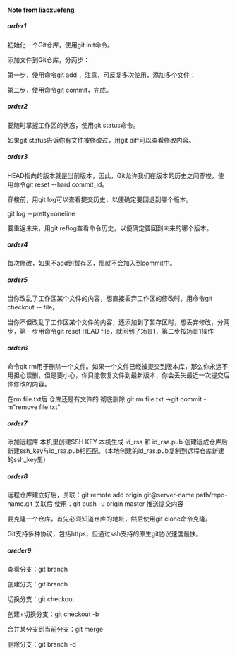 #### Note from liaoxuefeng
##### order1
初始化一个Git仓库，使用git init命令。

添加文件到Git仓库，分两步：

第一步，使用命令git add <file>，注意，可反复多次使用，添加多个文件；

第二步，使用命令git commit，完成。

##### order2

要随时掌握工作区的状态，使用git status命令。

如果git status告诉你有文件被修改过，用git diff可以查看修改内容。

##### order3

HEAD指向的版本就是当前版本，因此，Git允许我们在版本的历史之间穿梭，使用命令git reset --hard commit_id。

穿梭前，用git log可以查看提交历史，以便确定要回退到哪个版本。

git log --pretty=oneline

要重返未来，用git reflog查看命令历史，以便确定要回到未来的哪个版本。

##### order4

每次修改，如果不add到暂存区，那就不会加入到commit中。

##### order5

当你改乱了工作区某个文件的内容，想直接丢弃工作区的修改时，用命令git checkout -- file。

当你不但改乱了工作区某个文件的内容，还添加到了暂存区时，想丢弃修改，分两步，第一步用命令git reset HEAD file，就回到了场景1，第二步按场景1操作

##### order6

命令git rm用于删除一个文件。如果一个文件已经被提交到版本库，那么你永远不用担心误删，但是要小心，你只能恢复文件到最新版本，你会丢失最近一次提交后你修改的内容。

在rm file.txt后 仓库还是有文件的
彻底删除 git rm file.txt ->git commit -m"remove file.txt"


##### order7

添加远程库
本机里创建SSH KEY
本机生成 id_rsa 和 id_rsa.pub
创建远成仓库后新建ssh_key与id_rsa.pub相匹配。（本地创建的id_ras.pub复制到远程仓库新建的ssh_key里）

##### order8

远程仓库建立好后，关联：git remote add origin git@server-name:path/repo-name.git
关联后 使用：git push -u origin master 推送提交内容

要克隆一个仓库，首先必须知道仓库的地址，然后使用git clone命令克隆。

Git支持多种协议，包括https，但通过ssh支持的原生git协议速度最快。

##### oreder9

查看分支：git branch

创建分支：git branch <name>

切换分支：git checkout <name>

创建+切换分支：git checkout -b <name>

合并某分支到当前分支：git merge <name>

删除分支：git branch -d <name>

